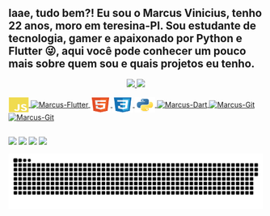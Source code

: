 ## Iaae, tudo bem?! Eu sou o Marcus Vinicius, tenho 22 anos, moro em teresina-PI. Sou estudante de tecnologia, gamer e apaixonado por Python e Flutter 😜, aqui você pode conhecer um pouco mais sobre quem sou e quais projetos eu tenho.

<!--
**Marvingms7/Marvingms7** is a ✨ _special_ ✨ repository because its `README.md` (this file) appears on your GitHub profile.

Here are some ideas to get you started:

- 🔭 Hoje trabalho com Pentest e um pouco na área de Blue Team.
- 🌱 Estou estudando Flutter pois pretendo trabalhar na área.
- 📫 Meu contato é marcus.vinicius.03272000@gmail.com
- 😄 Ele/Dele
-->
<div align="center">
  <a href="https://beacons.ai/Marvingms7">
  <img height="180em" src="https://github-readme-stats.vercel.app/api?username=Marvingms7&show_icons=true&theme=tokyonight&include_all_commits=true&count_private=true"/>
  <img height="180em" src="https://github-readme-stats.vercel.app/api/top-langs/?username=Marvingms7&layout=compact&langs_count=7&theme=radical"/>
</div>
<div style="display: inline_block"><br>
  <img align="center" alt="Marcus-Js" height="30" width="40" src="https://raw.githubusercontent.com/devicons/devicon/master/icons/javascript/javascript-plain.svg">
  <img align="center" alt="Marcus-Flutter" height="30" width="40" src="https://cdn.jsdelivr.net/gh/devicons/devicon/icons/flutter/flutter-original.svg">
  <img align="center" alt="Marcus-HTML" height="30" width="40" src="https://raw.githubusercontent.com/devicons/devicon/master/icons/html5/html5-original.svg">
  <img align="center" alt="Marcus-CSS" height="30" width="40" src="https://raw.githubusercontent.com/devicons/devicon/master/icons/css3/css3-original.svg">
  <img align="center" alt="Marcus-Python" height="30" width="40" src="https://raw.githubusercontent.com/devicons/devicon/master/icons/python/python-original.svg">
  <img align="center" alt="Marcus-Dart" height="30" width="40" src="https://cdn.jsdelivr.net/gh/devicons/devicon/icons/dart/dart-original.svg">
  <img align="center" alt="Marcus-Git" height="30" width="40" src="https://cdn.jsdelivr.net/gh/devicons/devicon/icons/git/git-original.svg">
  <img align="center" alt="Marcus-Git" height="30" width="40" src="https://cdn.jsdelivr.net/gh/devicons/devicon/icons/linux/linux-original.svg">
</div>
  
  ##
 
<div> 
 
  <a href="https://www.instagram.com/marcusviinicius._/" target="_blank"><img src="https://img.shields.io/badge/-Instagram-%23E4405F?style=for-the-badge&logo=instagram&logoColor=white" target="_blank"></a>
 <a href="https://discord.com/channels/@me" target="_blank"><img src="https://img.shields.io/badge/Discord-7289DA?style=for-the-badge&logo=discord&logoColor=white" target="_blank"></a> 
  <a href = "mailto:marcus.vinicius.03272000@gmail.com"><img src="https://img.shields.io/badge/-Gmail-%23333?style=for-the-badge&logo=gmail&logoColor=white" target="_blank"></a>
  <a href="https://www.linkedin.com/in/marcus-vinicius-2347231b0/" target="_blank"><img src="https://img.shields.io/badge/-LinkedIn-%230077B5?style=for-the-badge&logo=linkedin&logoColor=white" target="_blank"></a> 
  
![Snake animation](https://github.com/marvingms7/marvingms7/blob/output/github-contribution-grid-snake.svg)
 
</div>
